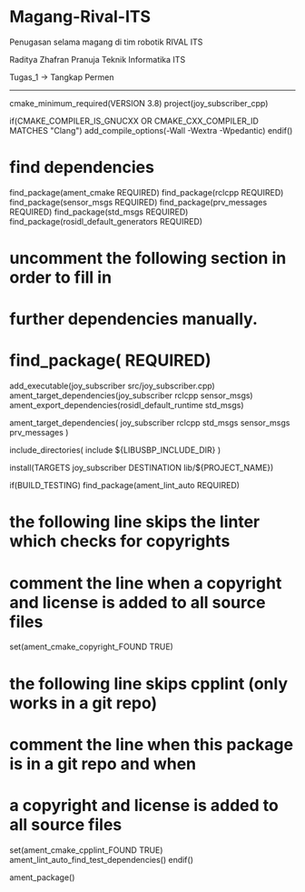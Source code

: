 # Magang-Rival-ITS

Penugasan selama magang di tim robotik RIVAL ITS

Raditya Zhafran Pranuja
Teknik Informatika ITS

Tugas_1 -> Tangkap Permen

---
cmake_minimum_required(VERSION 3.8)
project(joy_subscriber_cpp)

if(CMAKE_COMPILER_IS_GNUCXX OR CMAKE_CXX_COMPILER_ID MATCHES "Clang")
  add_compile_options(-Wall -Wextra -Wpedantic)
endif()

# find dependencies
find_package(ament_cmake REQUIRED)
find_package(rclcpp REQUIRED)
find_package(sensor_msgs REQUIRED)
find_package(prv_messages REQUIRED)
find_package(std_msgs REQUIRED)
find_package(rosidl_default_generators REQUIRED)
# uncomment the following section in order to fill in
# further dependencies manually.
# find_package(<dependency> REQUIRED)

add_executable(joy_subscriber src/joy_subscriber.cpp)
ament_target_dependencies(joy_subscriber rclcpp sensor_msgs)
ament_export_dependencies(rosidl_default_runtime std_msgs)

ament_target_dependencies(
  joy_subscriber
  rclcpp
  std_msgs
  sensor_msgs
  prv_messages
)

include_directories(
  include
  ${LIBUSBP_INCLUDE_DIR}
)


install(TARGETS
  joy_subscriber
  DESTINATION lib/${PROJECT_NAME})

if(BUILD_TESTING)
  find_package(ament_lint_auto REQUIRED)
  # the following line skips the linter which checks for copyrights
  # comment the line when a copyright and license is added to all source files
  set(ament_cmake_copyright_FOUND TRUE)
  # the following line skips cpplint (only works in a git repo)
  # comment the line when this package is in a git repo and when
  # a copyright and license is added to all source files
  set(ament_cmake_cpplint_FOUND TRUE)
  ament_lint_auto_find_test_dependencies()
endif()


ament_package()
